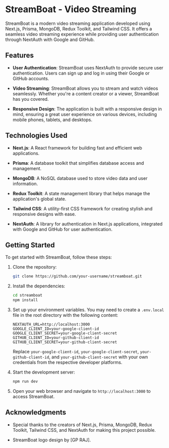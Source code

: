# StreamBoat - Video Streaming

StreamBoat is a modern video streaming application developed using Next.js, Prisma, MongoDB, Redux Toolkit, and Tailwind CSS. It offers a seamless video streaming experience while providing user authentication through NextAuth with Google and GitHub.

## Features

- **User Authentication**: StreamBoat uses NextAuth to provide secure user authentication. Users can sign up and log in using their Google or GitHub accounts.

- **Video Streaming**: StreamBoat allows you to stream and watch videos seamlessly. Whether you're a content creator or a viewer, StreamBoat has you covered.

- **Responsive Design**: The application is built with a responsive design in mind, ensuring a great user experience on various devices, including mobile phones, tablets, and desktops.

## Technologies Used

- **Next.js**: A React framework for building fast and efficient web applications.

- **Prisma**: A database toolkit that simplifies database access and management.

- **MongoDB**: A NoSQL database used to store video data and user information.

- **Redux Toolkit**: A state management library that helps manage the application's global state.

- **Tailwind CSS**: A utility-first CSS framework for creating stylish and responsive designs with ease.

- **NextAuth**: A library for authentication in Next.js applications, integrated with Google and GitHub for user authentication.

## Getting Started

To get started with StreamBoat, follow these steps:

1. Clone the repository:

   ```bash
   git clone https://github.com/your-username/streamboat.git
   ```

2. Install the dependencies:

   ```bash
   cd streamboat
   npm install
   ```

3. Set up your environment variables. You may need to create a `.env.local` file in the root directory with the following content:

   ```dotenv
   NEXTAUTH_URL=http://localhost:3000
   GOOGLE_CLIENT_ID=your-google-client-id
   GOOGLE_CLIENT_SECRET=your-google-client-secret
   GITHUB_CLIENT_ID=your-github-client-id
   GITHUB_CLIENT_SECRET=your-github-client-secret
   ```

   Replace `your-google-client-id`, `your-google-client-secret`, `your-github-client-id`, and `your-github-client-secret` with your own credentials from the respective developer platforms.

4. Start the development server:

   ```bash
   npm run dev
   ```

5. Open your web browser and navigate to `http://localhost:3000` to access StreamBoat.

## Acknowledgments

- Special thanks to the creators of Next.js, Prisma, MongoDB, Redux Toolkit, Tailwind CSS, and NextAuth for making this project possible.

- StreamBoat logo design by [GP RAJ].
